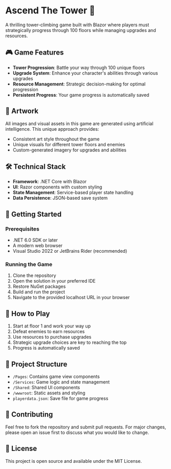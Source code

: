 # Ascend The Tower 🏰

A thrilling tower-climbing game built with Blazor where players must strategically progress through 100 floors while managing upgrades and resources.

## 🎮 Game Features

- **Tower Progression**: Battle your way through 100 unique floors
- **Upgrade System**: Enhance your character's abilities through various upgrades
- **Resource Management**: Strategic decision-making for optimal progression
- **Persistent Progress**: Your game progress is automatically saved

## 🎨 Artwork

All images and visual assets in this game are generated using artificial intelligence. This unique approach provides:
- Consistent art style throughout the game
- Unique visuals for different tower floors and enemies
- Custom-generated imagery for upgrades and abilities

## 🛠️ Technical Stack

- **Framework**: .NET Core with Blazor
- **UI**: Razor components with custom styling
- **State Management**: Service-based player state handling
- **Data Persistence**: JSON-based save system

## 🚀 Getting Started

### Prerequisites

- .NET 6.0 SDK or later
- A modern web browser
- Visual Studio 2022 or JetBrains Rider (recommended)

### Running the Game

1. Clone the repository
2. Open the solution in your preferred IDE
3. Restore NuGet packages
4. Build and run the project
5. Navigate to the provided localhost URL in your browser

## 🎯 How to Play

1. Start at floor 1 and work your way up
2. Defeat enemies to earn resources
3. Use resources to purchase upgrades
4. Strategic upgrade choices are key to reaching the top
5. Progress is automatically saved

## 📁 Project Structure

- `/Pages`: Contains game view components
- `/Services`: Game logic and state management
- `/Shared`: Shared UI components
- `/wwwroot`: Static assets and styling
- `playerdata.json`: Save file for game progress

## 🤝 Contributing

Feel free to fork the repository and submit pull requests. For major changes, please open an issue first to discuss what you would like to change.

## 📝 License

This project is open source and available under the MIT License.
